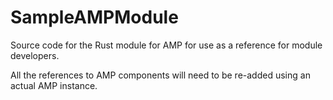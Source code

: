 # SampleAMPModule
Source code for the Rust module for AMP for use as a reference for module developers.

All the references to AMP components will need to be re-added using an actual AMP instance.
